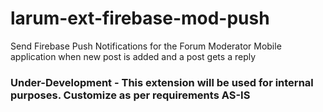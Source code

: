 # larum-ext-firebase-mod-push
Send Firebase Push Notifications for the Forum Moderator Mobile application when new post is added and a post gets a reply

### Under-Development - This extension will be used for internal purposes. Customize as per requirements AS-IS
